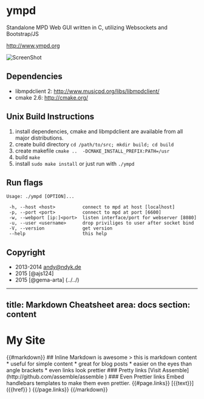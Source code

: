 ympd
====

Standalone MPD Web GUI written in C, utilizing Websockets and Bootstrap/JS


http://www.ympd.org

![ScreenShot](http://www.ympd.org/assets/ympd_github.png)

Dependencies
------------
 - libmpdclient 2: http://www.musicpd.org/libs/libmpdclient/
 - cmake 2.6: http://cmake.org/

Unix Build Instructions
-----------------------

1. install dependencies, cmake and libmpdclient are available from all major distributions.
2. create build directory ```cd /path/to/src; mkdir build; cd build```
3. create makefile ```cmake ..  -DCMAKE_INSTALL_PREFIX:PATH=/usr```
4. build ```make```
5. install ```sudo make install``` or just run with ```./ympd```

Run flags
---------
```
Usage: ./ympd [OPTION]...

 -h, --host <host>          connect to mpd at host [localhost]
 -p, --port <port>          connect to mpd at port [6600]
 -w, --webport [ip:]<port>  listen interface/port for webserver [8080]
 -u, --user <username>      drop priviliges to user after socket bind
 -V, --version              get version
 --help                     this help
```


Copyright
---------

* 2013-2014 <andy@ndyk.de>
* 2015 [@ajs124]
* 2015 [@gema-arta] (../../)



---
title: Markdown Cheatsheet
area: docs
section: content
---


<h1 >   My Site </h1 >  
{{#markdown}}
## Inline Markdown is awesome 
> this is markdown content 
*  useful for simple content
*  great for blog posts
*  easier on the eyes than angle brackets
*  even links look prettier
### Pretty links 
[Visit Assemble] (http://github.com/assemble/assemble )
### Even Prettier links 
Embed handlebars templates to make them even prettier.
{{#page.links}}
[{{text}}] ({{href}} )
{{/page.links}}
{{/markdown}}
